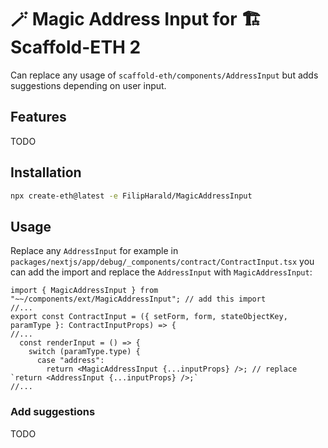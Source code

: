 # 🪄 Magic Address Input for 🏗 Scaffold-ETH 2
Can replace any usage of `scaffold-eth/components/AddressInput` but adds suggestions depending on user input.

## Features
TODO

## Installation
```bash
npx create-eth@latest -e FilipHarald/MagicAddressInput
```

## Usage
Replace any `AddressInput` for example in `packages/nextjs/app/debug/_components/contract/ContractInput.tsx` you can add the import and replace the `AddressInput` with `MagicAddressInput`:

```tsx
import { MagicAddressInput } from "~~/components/ext/MagicAddressInput"; // add this import
//...
export const ContractInput = ({ setForm, form, stateObjectKey, paramType }: ContractInputProps) => {
//...
  const renderInput = () => {
    switch (paramType.type) {
      case "address":
        return <MagicAddressInput {...inputProps} />; // replace `return <AddressInput {...inputProps} />;`
//...
```

### Add suggestions
TODO
